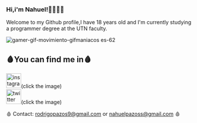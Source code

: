 ### Hi,i'm Nahuel!👋👨🏻‍💻

Welcome to my Github profile,I have 18 years old and I'm currently studying a programmer degree at the UTN faculty.



![gamer-gif-movimiento-gifmaniacos es-62](https://user-images.githubusercontent.com/98673588/189923686-b98469a1-569b-4579-b3b7-94bf18fed197.gif)



## 🩸You can find me in🩸
[<img src='https://cdn.jsdelivr.net/npm/simple-icons@3.0.1/icons/instagram.svg' alt='instagram' height='40'>](https://www.instagram.com/Nahupazoss/)(click the image)  
[<img src='https://cdn.jsdelivr.net/npm/simple-icons@3.0.1/icons/twitter.svg' alt='twitter' height='40'>](https://twitter.com/Nagupazoss)(click the image)  

🩸 Contact: rodrigopazos9@gmail.com or nahuelpazoss@gmail.com 🩸
